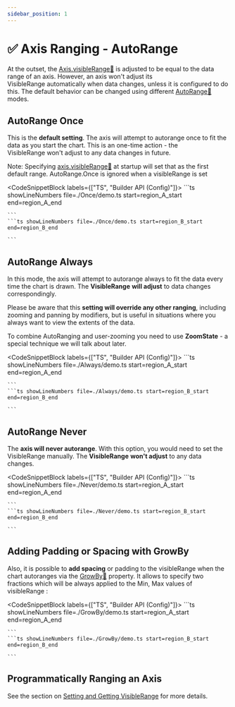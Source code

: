 ```yaml
---
sidebar_position: 1
---
```


# ✅ Axis Ranging - AutoRange

At the outset, the [Axis.visibleRange:blue_book:](https://www.scichart.com/documentation/js/current/typedoc/classes/axiscore.html#visiblerange) is adjusted to be equal to the data range of an axis. However, an axis won't adjust its VisibleRange automatically when data changes, unless it is configured to do this. The default behavior can be changed using different [AutoRange:blue_book:](https://www.scichart.com/documentation/js/current/typedoc/classes/axiscore.html#autorange) modes.

AutoRange Once
--------------

This is the **default setting**. The axis will attempt to autorange once to fit the data as you start the chart. This is an one-time action - the VisibleRange won't adjust to any data changes in future.

Note: Specifying [axis.visibleRange:blue_book:](https://www.scichart.com/documentation/js/current/typedoc/classes/axiscore.html#visiblerange) at startup will set that as the first default range. AutoRange.Once is ignored when a visibleRange is set

<CodeSnippetBlock labels={["TS", "Builder API (Config)"]}>
    ```ts showLineNumbers file=./Once/demo.ts start=region_A_start end=region_A_end

    ```
    ```ts showLineNumbers file=./Once/demo.ts start=region_B_start end=region_B_end

    ```

</CodeSnippetBlock>

<LiveDocSnippet maxWidth={600} name="./Once/demo" />

AutoRange Always
----------------

In this mode, the axis will attempt to autorange always to fit the data every time the chart is drawn. The **VisibleRange** **will adjust** to data changes correspondingly.

Please be aware that this **setting will override any other ranging**, including zooming and panning by modifiers, but is useful in situations where you always want to view the extents of the data.

To combine AutoRanging and user-zooming you need to use **ZoomState** - a special technique we will talk about later.

<CodeSnippetBlock labels={["TS", "Builder API (Config)"]}>
    ```ts showLineNumbers file=./Always/demo.ts start=region_A_start end=region_A_end

    ```
    ```ts showLineNumbers file=./Always/demo.ts start=region_B_start end=region_B_end

    ```

</CodeSnippetBlock>

<LiveDocSnippet maxWidth={600} name="./Always/demo" />

AutoRange Never
---------------

The **axis will never autorange**. With this option, you would need to set the VisibleRange manually. The **VisibleRange** **won't adjust** to any data changes.

<CodeSnippetBlock labels={["TS", "Builder API (Config)"]}>
    ```ts showLineNumbers file=./Never/demo.ts start=region_A_start end=region_A_end

    ```
    ```ts showLineNumbers file=./Never/demo.ts start=region_B_start end=region_B_end

    ```

</CodeSnippetBlock>

<LiveDocSnippet maxWidth={600} name="./Never/demo" />

Adding Padding or Spacing with GrowBy
-------------------------------------

Also, it is possible to **add spacing** or padding to the visibleRange when the chart autoranges via the [GrowBy:blue_book:](https://www.scichart.com/documentation/js/current/typedoc/classes/axiscore.html#growby) property. It allows to specify two fractions which will be always applied to the Min, Max values of visibleRange :

<CodeSnippetBlock labels={["TS", "Builder API (Config)"]}>
    ```ts showLineNumbers file=./GrowBy/demo.ts start=region_A_start end=region_A_end

    ```
    ```ts showLineNumbers file=./GrowBy/demo.ts start=region_B_start end=region_B_end

    ```

</CodeSnippetBlock>

<LiveDocSnippet maxWidth={600} name="./GrowBy/demo" />

Programmatically Ranging an Axis
-------------------------------

See the section on [Setting and Getting VisibleRange](/docs/2d-charts/axis-api/ranging-scaling/set-range-zoom-to-fit) for more details.
